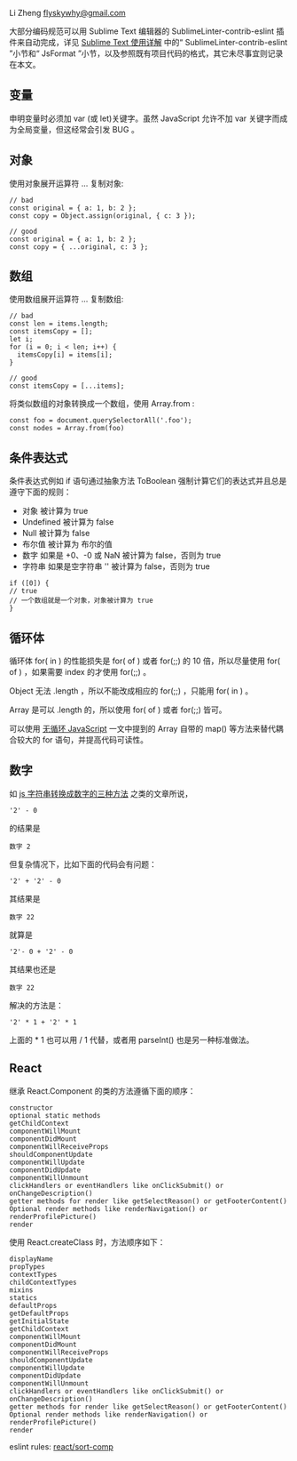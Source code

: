 Li Zheng <flyskywhy@gmail.com>

大部分编码规范可以用 Sublime Text 编辑器的 SublimeLinter-contrib-eslint 插件来自动完成，详见 [Sublime Text 使用详解](../../文档编辑/SublimeText/SublimeText使用详解.md) 中的“ SublimeLinter-contrib-eslint ”小节和“ JsFormat ”小节，以及参照既有项目代码的格式，其它未尽事宜则记录在本文。

## 变量
申明变量时必须加 var (或 let)关键字。虽然 JavaScript 允许不加 var 关键字而成为全局变量，但这经常会引发 BUG 。

## 对象
使用对象展开运算符 ... 复制对象:
```
// bad
const original = { a: 1, b: 2 };
const copy = Object.assign(original, { c: 3 });

// good
const original = { a: 1, b: 2 };
const copy = { ...original, c: 3 };
```

## 数组
使用数组展开运算符 ... 复制数组:
```
// bad
const len = items.length;
const itemsCopy = [];
let i;
for (i = 0; i < len; i++) {
  itemsCopy[i] = items[i];
}

// good
const itemsCopy = [...items];
```

将类似数组的对象转换成一个数组，使用 Array.from :
```
const foo = document.querySelectorAll('.foo');
const nodes = Array.from(foo)
```

## 条件表达式
条件表达式例如 if 语句通过抽象方法 ToBoolean 强制计算它们的表达式并且总是遵守下面的规则：

* 对象 被计算为 true
* Undefined 被计算为 false
* Null 被计算为 false
* 布尔值 被计算为 布尔的值
* 数字 如果是 +0、-0 或 NaN 被计算为 false，否则为 true
* 字符串 如果是空字符串 '' 被计算为 false，否则为 true
```
if ([0]) {
// true
// 一个数组就是一个对象，对象被计算为 true
}
```
## 循环体
循环体 for( in ) 的性能损失是 for( of ) 或者 for(;;) 的 10 倍，所以尽量使用 for( of ) ，如果需要 index 的才使用 for(;;) 。

Object 无法 .length ，所以不能改成相应的 for(;;) ，只能用 for( in ) 。

Array 是可以 .length 的，所以使用 for( of ) 或者 for(;;) 皆可。

可以使用 [无循环 JavaScript](http://www.linuxeden.com/a/3359) 一文中提到的 Array 自带的 map() 等方法来替代耦合较大的 for 语句，并提高代码可读性。

## 数字
如 [js 字符串转换成数字的三种方法](http://blog.csdn.net/ufo2910628/article/details/40735691) 之类的文章所说，

    '2' - 0

的结果是

    数字 2

但复杂情况下，比如下面的代码会有问题：

    '2' + '2' - 0

其结果是

    数字 22

就算是

    '2'- 0 + '2' - 0

其结果也还是

    数字 22

解决的方法是：

    '2' * 1 + '2' * 1

上面的 * 1 也可以用 / 1 代替，或者用 parseInt() 也是另一种标准做法。

## React
继承 React.Component 的类的方法遵循下面的顺序：
```
constructor
optional static methods
getChildContext
componentWillMount
componentDidMount
componentWillReceiveProps
shouldComponentUpdate
componentWillUpdate
componentDidUpdate
componentWillUnmount
clickHandlers or eventHandlers like onClickSubmit() or onChangeDescription()
getter methods for render like getSelectReason() or getFooterContent()
Optional render methods like renderNavigation() or renderProfilePicture()
render
```
使用 React.createClass 时，方法顺序如下：
```
displayName
propTypes
contextTypes
childContextTypes
mixins
statics
defaultProps
getDefaultProps
getInitialState
getChildContext
componentWillMount
componentDidMount
componentWillReceiveProps
shouldComponentUpdate
componentWillUpdate
componentDidUpdate
componentWillUnmount
clickHandlers or eventHandlers like onClickSubmit() or onChangeDescription()
getter methods for render like getSelectReason() or getFooterContent()
Optional render methods like renderNavigation() or renderProfilePicture()
render
```
eslint rules: [react/sort-comp](https://github.com/yannickcr/eslint-plugin-react/blob/master/docs/rules/sort-comp.md)

